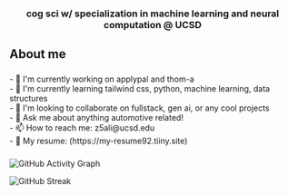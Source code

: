 <div align="center">
    
  ### cog sci w/ specialization in machine learning and neural computation @ UCSD </div>

###

<h2 align="left">About me</h2>

###

<p align="left">- 🔭 I'm currently working on applypal and thom-a<br>- 🌱 I'm currently learning tailwind css, python, machine learning, data structures<br>- 🤝 I'm looking to collaborate on fullstack, gen ai, or any cool projects<br>- 💬 Ask me about anything automotive related!<br>- 📫 How to reach me: z5ali@ucsd.edu<br>- 📄 My resume: (https://my-resume92.tiiny.site)</p>

###

![GitHub Activity Graph](https://github-readme-activity-graph.vercel.app/graph?username=zahiraIi&theme=github-dark)

![GitHub Streak](https://github-readme-streak-stats.herokuapp.com/?user=zahiraIi&theme=dark)

